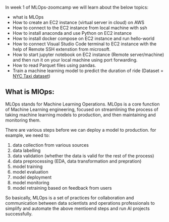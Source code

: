 In week 1 of MLOps-zoomcamp we will learn about the below topics:
* what is MLOps
* How to create an EC2 instance (virtual server in cloud) on AWS
* How to connect to the EC2 instance from local machine with ssh
* How to install anaconda and use Python on EC2 instance
* How to install docker compose on EC2 instance and run hello-world
* How to connect Visual Studio Code terminal to EC2 instance with the help of Remote SSH extenstion from microsoft.
* How to start jupyter notebook on EC2 instance (Remote server/machine) and then run it on your local machine using port forwarding.
* How to read Parquet files using pandas.
* Train a machine learning model to predict the duration of ride (Dataset = [NYC Taxi dataset](https://www1.nyc.gov/site/tlc/about/tlc-trip-record-data.page))

**What is MlOps:**
----------------
MLOps stands for Machine Learning Operations. MLOps is a core function of Machine Learning engineering, focused on streamlining the process of taking machine learning models to production, and then maintaining and monitoring them.

There are various steps before we can deploy a model to production. for example, we need to:
1. data collection from various sources
2. data labelling
3. data validation (whether the data is valid for the rest of the process)
4. data preprocessing (EDA, data transformation and prepration)
5. model training
6. model evaluation
7. model deployment
8. model monitoring
9. model retraining based on feedback from users

So basically, MLOps is a set of practices for collaboration and communication between data scientists and operations professionals to simplify and automate the above mentioend steps and run AI projects successfully.


